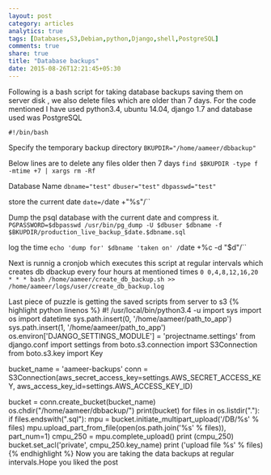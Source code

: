 ```yaml
---
layout: post
category: articles
analytics: true
tags: [Databases,S3,Debian,python,Django,shell,PostgreSQL]
comments: true
share: true
title: "Database backups"
date: 2015-08-26T12:21:45+05:30
---
```


Following is a bash script for taking database backups saving them on server disk , we also delete files which are older than 7 days.
For the code mentioned I have used python3.4, ubuntu 14.04, django 1.7 and database used was PostgreSQL 

`#!/bin/bash`

Specify the temporary backup directory 
`BKUPDIR="/home/aameer/dbbackup"`

Below lines are to delete any files older then 7 days
`find $BKUPDIR -type f -mtime +7 | xargs rm -Rf`

Database Name
`dbname="test"`
`dbuser="test"`
`dbpasswd="test"`

store the current date
`date=/`date +"%s"/``

Dump the psql database with the current date and compress it.
`PGPASSWORD=$dbpasswd /usr/bin/pg_dump -U $dbuser $dbname -f $BKUPDIR/production_live_backup_$date.$dbname.sql`

log the time
`echo 'dump for' $dbname 'taken on' /`date +%c -d "$d"/``

Next is runnig a cronjob which executes this script at regular intervals which creates db dbackup every four hours at mentioned times
`0 0,4,8,12,16,20 * * * bash /home/aameer/create_db_backup.sh >> /home/aameer/logs/user/create_db_backup.log`

Last piece of puzzle is getting the saved scripts from server to s3
{% highlight python linenos %}
#! /usr/local/bin/python3.4 -u
import sys
import os
import datetime
sys.path.insert(0, '/home/aameer/path_to_app')
sys.path.insert(1, '/home/aameer/path_to_app')
os.environ['DJANGO_SETTINGS_MODULE'] = 'projectname.settings'
from django.conf import settings
from boto.s3.connection import S3Connection
from boto.s3.key import Key

bucket_name = 'aameer-backups'
conn = S3Connection(aws_secret_access_key=settings.AWS_SECRET_ACCESS_KEY,
                            aws_access_key_id=settings.AWS_ACCESS_KEY_ID)

bucket = conn.create_bucket(bucket_name)
os.chdir("/home/aameer/dbbackup/")
print(bucket)
for files in os.listdir("."):
    if files.endswith(".sql"):
        mpu = bucket.initiate_multipart_upload('/DB/%s' % files)
        mpu.upload_part_from_file(open(os.path.join('%s' % files)), part_num=1)
        cmpu_250 = mpu.complete_upload()
        print (cmpu_250)
        bucket.set_acl('private', cmpu_250.key_name)
        print ('upload file %s' % files)                   
{% endhighlight %}
Now you are taking the data backups at regular intervals.Hope you liked the post
